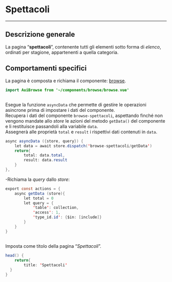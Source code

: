 # Spettacoli  

<hr>  

## Descrizione generale  
La pagina “**spettacoli**”, contenente tutti gli elementi sotto forma di *elenco*, ordinati per stagione, appartenenti a quella categoria.  

## Comportamenti specifici  
La pagina è composta e richiama il componente: [browse](browse.md).  

```java
import AuiBrowse from '~/components/browse/browse.vue'
```
##

Esegue la funzione ```asyncData``` che permette di gestire le operazioni asincrone prima di impostare i dati del componente.  
Recupera i dati del componente ```browse-spettacoli```, aspettando finché non vengono mandate allo *store* le azioni del metodo ```getData()``` del componente e li restituisce passandoli alla variabile ```data```.  
Assegnerà alle proprietà ```total``` e ```result``` i rispettivi dati contenuti in ```data```.  

```java
async asyncData ({store, query}) {
	let data = await store.dispatch('browse-spettacoli/getData')
	return{
		total: data.total,
		result: data.result
	}
},
```

-Richiama la *query* dallo *store*:
```java
export const actions = {
	async getData (store){
		let total = 0
		let query = {
			'table': collection,
			'access': 1,
			'type_id.id': {$in: [include]}
		}
	}
}
```

##

Imposta come titolo della pagina “*Spettacoli*”.  

```java
head() {
	return{
		title: 'Spettacoli'
  }
}
```